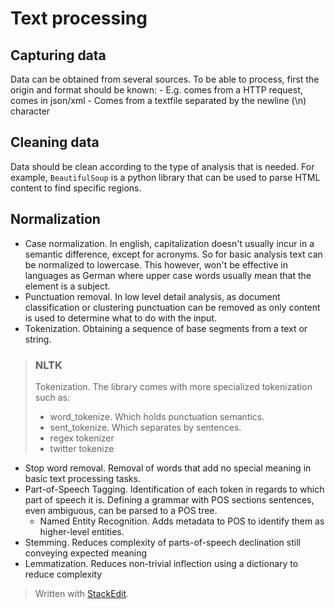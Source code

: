 # Text processing

## Capturing data

Data can be obtained from several sources. To be able to process, first the origin and format should be known: 
	- E.g. comes from a HTTP request, comes in json/xml
	- Comes from a textfile separated by the newline (\n) character

## Cleaning data

Data should be clean according to the type of analysis that is needed. For example, `BeautifulSoup` is a python library that can be used to parse HTML content to find specific regions.

## Normalization

- Case normalization. In english, capitalization doesn't usually incur in a semantic difference, except for acronyms. So for basic analysis text can be normalized to lowercase. 
This however, won't be effective in languages as German where upper case words usually mean that the element is a subject.
- Punctuation removal. In low level detail analysis, as document classification or clustering punctuation can be removed as only content is used to determine what to do with the input.
- Tokenization. Obtaining a sequence of base segments from a text or string.

> ### NLTK 
> 
> Tokenization. The library comes with more specialized tokenization
> such as:
> 	- word_tokenize. Which holds punctuation semantics.
> 	- sent_tokenize. Which separates by sentences.
> 	- regex tokenizer
> 	- twitter tokenize

- Stop word removal. Removal of words that add no special meaning in basic text processing tasks.
- Part-of-Speech Tagging. Identification of each token in regards to which part of speech it is. Defining a grammar with POS sections sentences, even ambiguous, can be parsed to a POS tree.
	- Named Entity Recognition. Adds metadata to POS to identify them as higher-level entities.
- Stemming. Reduces complexity of parts-of-speech declination still conveying expected meaning
- Lemmatization. Reduces non-trivial inflection using a dictionary to reduce complexity
> Written with [StackEdit](https://stackedit.io/).
<!--stackedit_data:
eyJoaXN0b3J5IjpbMTg4NDkyNTMyNiwtMzQwMjUwNTQ1LC0xMz
QyMjU0MjYsMTIzNjA0MzU0NCwtNjU1ODk0MDNdfQ==
-->
